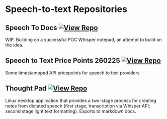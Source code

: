# Speech-to-text Repositories

## Speech To Docs [![View Repo](https://img.shields.io/badge/view-repo-green)](https://github.com/danielrosehill/Speech-To-Docs)
WIP. Building on a successful POC Whisper notepad, an attempt to build on the idea.

## Speech to Text Price Points 260225 [![View Repo](https://img.shields.io/badge/view-repo-green)](https://github.com/danielrosehill/STT-Price-Points-260225)
Some timestampped API pricepoints for speech to text providers

## Thought Pad [![View Repo](https://img.shields.io/badge/view-repo-green)](https://github.com/danielrosehill/Thought-Pad)
Linux desktop application that provides a two-stage process for creating notes from dictated speech (first stage, transcription via Whisper API; second stage light text formatting). Exports to markdown docs.

